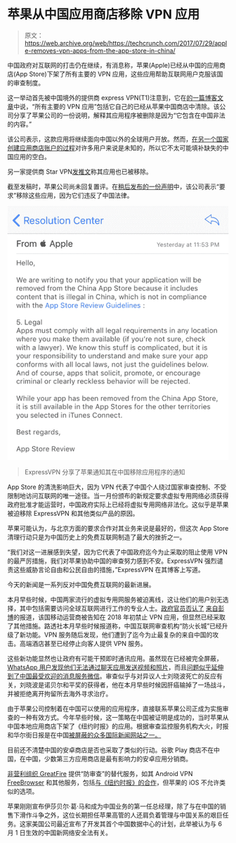 # 苹果从中国应用商店移除 VPN 应用

> 原文：<https://web.archive.org/web/https://techcrunch.com/2017/07/29/apple-removes-vpn-apps-from-the-app-store-in-china/>

中国政府对互联网的打击仍在继续，有消息称，苹果(Apple)已经从中国的应用商店(App Store)下架了所有主要的 VPN 应用，这些应用帮助互联网用户克服该国的审查制度。

这一举动首先被中国境外的提供商 express VPN(T1)注意到，它在[的一篇博客文章](https://web.archive.org/web/20230329161227/https://www.expressvpn.com/blog/china-ios-app-store-removes-vpns/)中说，“所有主要的 VPN 应用”包括它自己的已经从苹果中国商店中清除。该公司分享了苹果公司的一份说明，解释其应用程序被删除是因为“它包含在中国非法的内容。”

该公司表示，这款应用将继续面向中国以外的全球用户开放。然而，[在另一个国家创建应用商店账户的过程](https://web.archive.org/web/20230329161227/http://www.makeuseof.com/tag/anyone-can-download-apps-from-the-us-app-store-here-is-how/)对许多用户来说是未知的，所以它不太可能填补缺失的中国应用的空白。

另一家提供商 Star VPN[发推文](https://web.archive.org/web/20230329161227/https://twitter.com/star_vpn/status/891191888547651584)称其应用也已被移除。

截至发稿时，苹果公司尚未回复置评。在[稍后发布的一份声明](https://web.archive.org/web/20230329161227/https://techcrunch.com/2017/07/30/apple-issues-statement-regarding-removal-of-unlicensed-vpn-apps-in-china/)中，该公司表示“要求”移除这些应用，因为它们违反了中国法律。

![](img/75250d7acf447fe1840ce7f61ecdcff1.png)

> ExpressVPN 分享了苹果通知其在中国移除应用程序的通知

App Store 的清洗影响巨大，因为 VPN 代表了中国个人绕过国家审查控制、不受限制地访问互联网的唯一途径。当一月份颁布的新规定要求虚拟专用网络必须获得政府批准才能运营时，中国政府实际上已经将虚拟专用网络非法化。这似乎是苹果被迫移除 ExpressVPN 和其他类似产品的原因。

苹果可能认为，与北京方面的要求合作对其业务来说是最好的，但这次 App Store 清理行动只是为中国历史上的免费互联网制造了最大的挫折之一。

“我们对这一进展感到失望，因为它代表了中国政府迄今为止采取的阻止使用 VPN 的最严厉措施，我们对苹果协助中国的审查努力感到不安。ExpressVPN 强烈谴责这些威胁言论自由和公民自由的措施，”ExpressVPN 在其博客上写道。

今天的新闻是一系列反对中国免费互联网的最新进展。

本月早些时候，中国两家流行的虚拟专用网服务被迫离线，这让他们的用户别无选择，其中包括需要访问全球互联网进行工作的专业人士。[政府官员否认了](https://web.archive.org/web/20230329161227/https://www.hongkongfp.com/2017/07/13/chinese-ministry-denies-reports-will-block-access-vpns-2018/) [来自彭博](https://web.archive.org/web/20230329161227/https://www.bloomberg.com/news/articles/2017-07-10/china-is-said-to-order-carriers-to-bar-personal-vpns-by-february)的报道，该国移动运营商被告知在 2018 年初禁止 VPN 应用，但显然已经采取了其他措施。路透社本月早些时候报道称，中国互联网审查机构“防火长城”已经升级了新功能。VPN 服务随后发现，他们遭到了迄今为止最复杂的来自中国的攻击。高端酒店甚至已经停止向客人提供 VPN 服务。

这些新功能显然也让政府有可能干预即时通讯应用。虽然现在已经被完全屏蔽， [WhatsApp 用户发现他们无法通过聊天应用发送视频和照片](https://web.archive.org/web/20230329161227/https://www.nytimes.com/2017/07/18/technology/whatsapp-facebook-china-internet.html)，而且[问题似乎延伸到了中国最受欢迎的消息服务微信](https://web.archive.org/web/20230329161227/https://www.bloomberg.com/news/articles/2017-07-18/facebook-s-whatsapp-partially-blocked-in-mainland-china?utm_source=SupChina&utm_campaign=184a7c1c9e-20170716-336China%E2%80%99sMiddleEasternBalancingAct&utm_medium=email&utm_term=0_caef3ab334-184a7c1c9e-164861417)。审查似乎与对异议人士刘晓波死亡的反应有关，刘晓波是诺贝尔和平奖的获得者，他在本月早些时候因肝癌输掉了一场战斗，并被拒绝离开拘留所去海外寻求治疗。

由于苹果公司控制着在中国可以使用的应用程序，直接联系苹果公司正成为实施审查的一种有效方式。今年早些时候，这一策略在中国被证明是成功的，当时苹果从中国本地应用商店下架了《纽约时报》的应用。根据审查监控服务机构大火，时报和华尔街日报是在中国[被屏蔽的众多国际新闻网站之一。](https://web.archive.org/web/20230329161227/https://greatfire.org/)

目前还不清楚中国的安卓商店是否也采取了类似的行动。谷歌 Play 商店不在中国，在中国，少数第三方应用商店是最有影响力的安卓应用分销商。

[非营利组织 GreatFire](https://web.archive.org/web/20230329161227/https://techcrunch.com/2015/03/30/greatfire/) 提供“防审查”的替代服务，如其 Android VPN [FreeBrowser](https://web.archive.org/web/20230329161227/https://freebrowser.org/) 和其他服务，包括[与《纽约时报》的合作](https://web.archive.org/web/20230329161227/https://play.google.com/store/apps/details?id=org.greatfire.nyt)，但苹果的 iOS 不允许类似的选项。

苹果刚刚宣布伊莎贝尔·葛·马和成为中国业务的第一任总经理，除了与在中国的销售下滑作斗争之外，这位长期担任苹果高管的人还肩负着管理与中国关系的艰巨任务。这家美国公司最近宣布了开发其首个中国数据中心的计划，此举被认为与 6 月 1 日生效的中国新网络安全法有关。